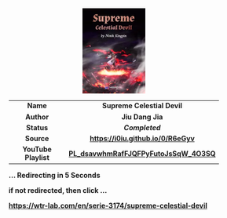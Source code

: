 
<meta charset="UTF-8">
<meta name="viewport" content="width=device-width, initial-scale=1.0">
<meta http-equiv="refresh" content="5;url=https://wtr-lab.com/en/serie-3174/supreme-celestial-devil">

<div style='margin: auto; width: 85%; padding: 10px;'>

<img src="../.image/scd.webp" style='display: block; margin: auto; width: 30%;'>

| | |
| :---: | :---: |
| **Name** | **Supreme Celestial Devil** |
| **Author** | **Jiu Dang Jia** |
| **Status** | ***Completed*** |
| **Source** | **https://i0iu.github.io/0/R6eGyv** |
| **YouTube Playlist** | [**PL_dsavwhmRafFJQFPyFutoJsSqW_4O3SQ**](https://www.youtube.com/playlist?list=PL_dsavwhmRafFJQFPyFutoJsSqW_4O3SQ) |

**... Redirecting in 5 Seconds**

**if not redirected, then click ...**

**https://wtr-lab.com/en/serie-3174/supreme-celestial-devil**

</div>
